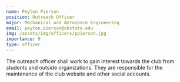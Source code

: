 ```yaml
---
name: Peyton Pierson
position: Outreach Officer
major: Mechanical and Aerospace Engineering
email: peyton.pierson@okstate.edu
img: /assets/img/officers/ppierson.jpg
importance: 9
type: officer
---
```

<!-- Description of the positions role and responsibilities -->
The outreach officer shall work to gain interest towards the club from students and outside organizations. They are responsible for the maintenance of the club website and other social accounts. 
